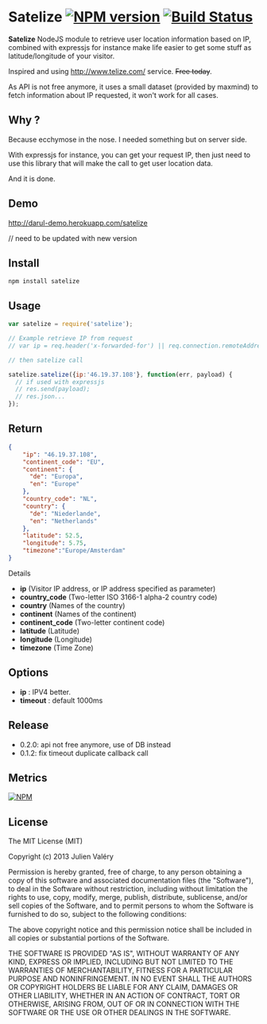 # Satelize [![NPM version](https://badge.fury.io/js/satelize.png)](http://badge.fury.io/js/satelize) [![Build Status](https://travis-ci.org/darul75/satelize.png?branch=master)](https://travis-ci.org/darul75/satelize)

**Satelize** NodeJS module to retrieve user location information based on IP, combined with expressjs for instance make life easier to get some stuff as latitude/longitude of your visitor.

Inspired and using http://www.telize.com/ service. ~~Free today~~.

As API is not free anymore, it uses a small dataset (provided by maxmind) to fetch information about IP requested, it won't work for all cases.

## Why ?

Because ecchymose in the nose. I needed something but on server side.

With expressjs for instance, you can get your request IP, then just need to use this library that will make the call to get user location data.

And it is done.

## Demo

http://darul-demo.herokuapp.com/satelize

// need to be updated with new version

## Install

~~~
npm install satelize
~~~

## Usage

```javascript
var satelize = require('satelize');

// Example retrieve IP from request
// var ip = req.header('x-forwarded-for') || req.connection.remoteAddress;

// then satelize call

satelize.satelize({ip:'46.19.37.108'}, function(err, payload) {
  // if used with expressjs
  // res.send(payload);
  // res.json...
});
```

## Return

~~~ json
{
    "ip": "46.19.37.108",
    "continent_code": "EU",
    "continent": {
      "de": "Europa",
      "en": "Europe"
    },
    "country_code": "NL",
    "country": {
      "de": "Niederlande",
      "en": "Netherlands"
    },
    "latitude": 52.5,
    "longitude": 5.75,
    "timezone":"Europe/Amsterdam"
}
~~~

Details

- **ip** (Visitor IP address, or IP address specified as parameter)
- **country_code** (Two-letter ISO 3166-1 alpha-2 country code)
- **country** (Names of the country)
- **continent** (Names of the continent)
- **continent_code** (Two-letter continent code)
- **latitude** (Latitude)
- **longitude** (Longitude)
- **timezone** (Time Zone)

## Options

- **ip** : IPV4 better.
- **timeout** : default 1000ms

## Release

- 0.2.0: api not free anymore, use of DB instead
- 0.1.2: fix timeout duplicate callback call

## Metrics

[![NPM](https://nodei.co/npm/satelize.png?downloads=true&downloadRank=true&stars=true)](https://nodei.co/npm/satelize/)

## License

The MIT License (MIT)

Copyright (c) 2013 Julien Valéry

Permission is hereby granted, free of charge, to any person obtaining a copy
of this software and associated documentation files (the "Software"), to deal
in the Software without restriction, including without limitation the rights
to use, copy, modify, merge, publish, distribute, sublicense, and/or sell
copies of the Software, and to permit persons to whom the Software is
furnished to do so, subject to the following conditions:

The above copyright notice and this permission notice shall be included in
all copies or substantial portions of the Software.

THE SOFTWARE IS PROVIDED "AS IS", WITHOUT WARRANTY OF ANY KIND, EXPRESS OR
IMPLIED, INCLUDING BUT NOT LIMITED TO THE WARRANTIES OF MERCHANTABILITY,
FITNESS FOR A PARTICULAR PURPOSE AND NONINFRINGEMENT. IN NO EVENT SHALL THE
AUTHORS OR COPYRIGHT HOLDERS BE LIABLE FOR ANY CLAIM, DAMAGES OR OTHER
LIABILITY, WHETHER IN AN ACTION OF CONTRACT, TORT OR OTHERWISE, ARISING FROM,
OUT OF OR IN CONNECTION WITH THE SOFTWARE OR THE USE OR OTHER DEALINGS IN
THE SOFTWARE.
